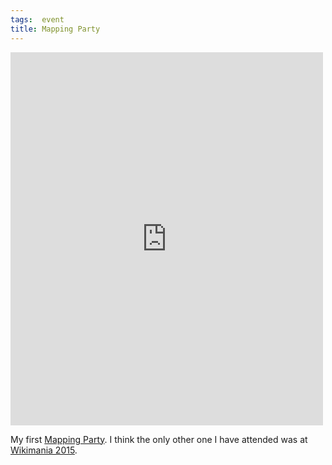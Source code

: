 ```yaml
---
tags:  event
title: Mapping Party
---
```

<iframe src="https://www.facebook.com/plugins/post.php?href=https%3A%2F%2Fwww.facebook.com%2Fmedia%2Fset%2F%3Fset%3Da.10154563733807290.1073741918.735252289%26type%3D3&width=500" width="500" height="597" style="border:none;overflow:hidden" scrolling="no" frameborder="0" allowTransparency="true"></iframe>

My first [Mapping Party](http://wiki.openstreetmap.org/wiki/Mapping_parties). I think the only other one I have attended was at [Wikimania 2015](/wikimania-2015).
